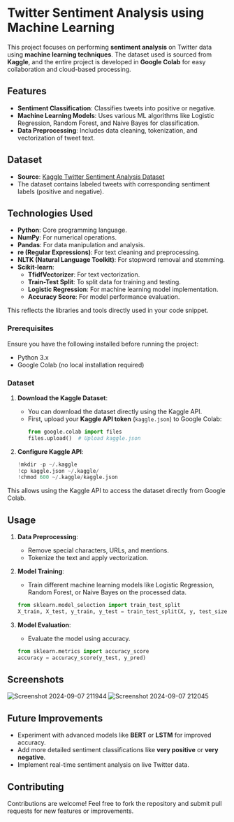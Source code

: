 # Twitter Sentiment Analysis using Machine Learning

This project focuses on performing **sentiment analysis** on Twitter data using **machine learning techniques**. The dataset used is sourced from **Kaggle**, and the entire project is developed in **Google Colab** for easy collaboration and cloud-based processing.

## Features

- **Sentiment Classification**: Classifies tweets into positive or negative.
- **Machine Learning Models**: Uses various ML algorithms like Logistic Regression, Random Forest, and Naive Bayes for classification.
- **Data Preprocessing**: Includes data cleaning, tokenization, and vectorization of tweet text.
  

## Dataset

- **Source**: [Kaggle Twitter Sentiment Analysis Dataset](https://www.kaggle.com/datasets/kazanova/sentiment140)
- The dataset contains labeled tweets with corresponding sentiment labels (positive and negative).

## Technologies Used

- **Python**: Core programming language.
- **NumPy**: For numerical operations.
- **Pandas**: For data manipulation and analysis.
- **re (Regular Expressions)**: For text cleaning and preprocessing.
- **NLTK (Natural Language Toolkit)**: For stopword removal and stemming.
- **Scikit-learn**:
  - **TfidfVectorizer**: For text vectorization.
  - **Train-Test Split**: To split data for training and testing.
  - **Logistic Regression**: For machine learning model implementation.
  - **Accuracy Score**: For model performance evaluation.

This reflects the libraries and tools directly used in your code snippet.


### Prerequisites

Ensure you have the following installed before running the project:

- Python 3.x
- Google Colab (no local installation required)

### Dataset

1. **Download the Kaggle Dataset**:
   - You can download the dataset directly using the Kaggle API.
   - First, upload your **Kaggle API token** (`kaggle.json`) to Google Colab:
     ```python
     from google.colab import files
     files.upload()  # Upload kaggle.json
     ```

2. **Configure Kaggle API**:
   ```python
   !mkdir -p ~/.kaggle
   !cp kaggle.json ~/.kaggle/
   !chmod 600 ~/.kaggle/kaggle.json
   ```

This allows using the Kaggle API to access the dataset directly from Google Colab.


## Usage

1. **Data Preprocessing**: 
   - Remove special characters, URLs, and mentions.
   - Tokenize the text and apply vectorization.

2. **Model Training**:
   - Train different machine learning models like Logistic Regression, Random Forest, or Naive Bayes on the processed data.
   ```python
   from sklearn.model_selection import train_test_split
   X_train, X_test, y_train, y_test = train_test_split(X, y, test_size=0.2)
   ```

3. **Model Evaluation**:
   - Evaluate the model using accuracy.
   ```python
   from sklearn.metrics import accuracy_score
   accuracy = accuracy_score(y_test, y_pred)
   ```

## Screenshots

![Screenshot 2024-09-07 211944](https://github.com/user-attachments/assets/844fda0b-ebe3-4af0-8ea3-e6d4b06bd7c4)                       ![Screenshot 2024-09-07 212045](https://github.com/user-attachments/assets/b310ae0a-4f56-48e8-900e-426963eb065b)


## Future Improvements

- Experiment with advanced models like **BERT** or **LSTM** for improved accuracy.
- Add more detailed sentiment classifications like **very positive** or **very negative**.
- Implement real-time sentiment analysis on live Twitter data.

## Contributing

Contributions are welcome! Feel free to fork the repository and submit pull requests for new features or improvements.


